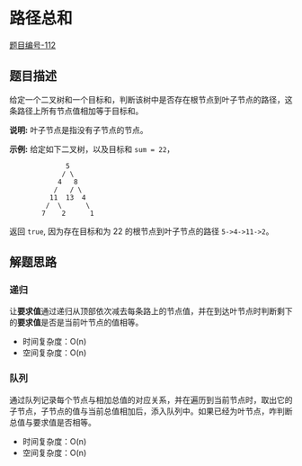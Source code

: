 # 路径总和

[题目编号-112](https://leetcode-cn.com/problems/path-sum/)



## 题目描述

给定一个二叉树和一个目标和，判断该树中是否存在根节点到叶子节点的路径，这条路径上所有节点值相加等于目标和。

**说明:** 叶子节点是指没有子节点的节点。

**示例:** 
给定如下二叉树，以及目标和 `sum = 22`，

```
              5
             / \
            4   8
           /   / \
          11  13  4
         /  \      \
        7    2      1
```

返回 `true`, 因为存在目标和为 22 的根节点到叶子节点的路径 `5->4->11->2`。



## 解题思路

### 递归

让**要求值**通过递归从顶部依次减去每条路上的节点值，并在到达叶节点时判断剩下的**要求值**是否是当前叶节点的值相等。

* 时间复杂度：O(n)
* 空间复杂度：O(n)



### 队列

通过队列记录每个节点与相加总值的对应关系，并在遍历到当前节点时，取出它的子节点，子节点的值与当前总值相加后，添入队列中。如果已经为叶节点，咋判断总值与要求值是否相等。

* 时间复杂度：O(n)
* 空间复杂度：O(n)